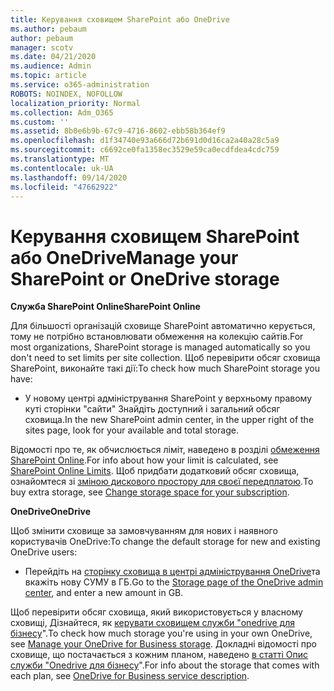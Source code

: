 ```yaml
---
title: Керування сховищем SharePoint або OneDrive
ms.author: pebaum
author: pebaum
manager: scotv
ms.date: 04/21/2020
ms.audience: Admin
ms.topic: article
ms.service: o365-administration
ROBOTS: NOINDEX, NOFOLLOW
localization_priority: Normal
ms.collection: Adm_O365
ms.custom: ''
ms.assetid: 8b0e6b9b-67c9-4716-8602-ebb58b364ef9
ms.openlocfilehash: d1f34740e93a666d72b691d0d16ca2a40a28c5a9
ms.sourcegitcommit: c6692ce0fa1358ec3529e59ca0ecdfdea4cdc759
ms.translationtype: MT
ms.contentlocale: uk-UA
ms.lasthandoff: 09/14/2020
ms.locfileid: "47662922"
---
```

# <a name="manage-your-sharepoint-or-onedrive-storage"></a><span data-ttu-id="aa5ba-102">Керування сховищем SharePoint або OneDrive</span><span class="sxs-lookup"><span data-stu-id="aa5ba-102">Manage your SharePoint or OneDrive storage</span></span>

 <span data-ttu-id="aa5ba-103">**Служба SharePoint Online**</span><span class="sxs-lookup"><span data-stu-id="aa5ba-103">**SharePoint Online**</span></span>
  
<span data-ttu-id="aa5ba-104">Для більшості організацій сховище SharePoint автоматично керується, тому не потрібно встановлювати обмеження на колекцію сайтів.</span><span class="sxs-lookup"><span data-stu-id="aa5ba-104">For most organizations, SharePoint storage is managed automatically so you don't need to set limits per site collection.</span></span> <span data-ttu-id="aa5ba-105">Щоб перевірити обсяг сховища SharePoint, виконайте такі дії:</span><span class="sxs-lookup"><span data-stu-id="aa5ba-105">To check how much SharePoint storage you have:</span></span>
  
- <span data-ttu-id="aa5ba-106">У новому центрі адміністрування SharePoint у верхньому правому куті сторінки "сайти" Знайдіть доступний і загальний обсяг сховища.</span><span class="sxs-lookup"><span data-stu-id="aa5ba-106">In the new SharePoint admin center, in the upper right of the sites page, look for your available and total storage.</span></span>
    
<span data-ttu-id="aa5ba-107">Відомості про те, як обчислюється ліміт, наведено в розділі [обмеження SharePoint Online](https://go.microsoft.com/fwlink/p/?LinkID=856113).</span><span class="sxs-lookup"><span data-stu-id="aa5ba-107">For info about how your limit is calculated, see [SharePoint Online Limits](https://go.microsoft.com/fwlink/p/?LinkID=856113).</span></span> <span data-ttu-id="aa5ba-108">Щоб придбати додатковий обсяг сховища, ознайомтеся зі [зміною дискового простору для своєї передплатою](https://go.microsoft.com/fwlink/?linkid=866428).</span><span class="sxs-lookup"><span data-stu-id="aa5ba-108">To buy extra storage, see [Change storage space for your subscription](https://go.microsoft.com/fwlink/?linkid=866428).</span></span>
  
 <span data-ttu-id="aa5ba-109">**OneDrive**</span><span class="sxs-lookup"><span data-stu-id="aa5ba-109">**OneDrive**</span></span>
  
<span data-ttu-id="aa5ba-110">Щоб змінити сховище за замовчуванням для нових і наявного користувачів OneDrive:</span><span class="sxs-lookup"><span data-stu-id="aa5ba-110">To change the default storage for new and existing OneDrive users:</span></span>
  
- <span data-ttu-id="aa5ba-111">Перейдіть на [сторінку сховища в центрі адміністрування OneDrive](https://admin.onedrive.com/?v=StorageSettings)та вкажіть нову СУМУ в ГБ.</span><span class="sxs-lookup"><span data-stu-id="aa5ba-111">Go to the [Storage page of the OneDrive admin center](https://admin.onedrive.com/?v=StorageSettings), and enter a new amount in GB.</span></span>
    
<span data-ttu-id="aa5ba-112">Щоб перевірити обсяг сховища, який використовується у власному сховищі, Дізнайтеся, як [керувати сховищем служби "onedrive для бізнесу](https://go.microsoft.com/fwlink/?linkid=866429)".</span><span class="sxs-lookup"><span data-stu-id="aa5ba-112">To check how much storage you're using in your own OneDrive, see [Manage your OneDrive for Business storage](https://go.microsoft.com/fwlink/?linkid=866429).</span></span> <span data-ttu-id="aa5ba-113">Докладні відомості про сховище, що постачається з кожним планом, наведено [в статті Опис служби "Onedrive для бізнесу](https://go.microsoft.com/fwlink/p/?LinkID=826071)".</span><span class="sxs-lookup"><span data-stu-id="aa5ba-113">For info about the storage that comes with each plan, see [OneDrive for Business service description](https://go.microsoft.com/fwlink/p/?LinkID=826071).</span></span>
  

